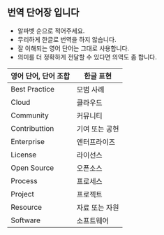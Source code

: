 ## 번역 단어장 입니다

* 알파벳 순으로 적어주세요.
* 무리하게 한글로 번역을 하지 않습니다.
* 잘 이해되는 영어 단어는 그대로 사용합니다.
* 의미를 더 정확하게 전달할 수 있다면 의역도 좀 합니다.

| 영어 단어, 단어 조합  | 한글 표현 |
|--|--|
| Best Practice | 모범 사례 |
| Cloud | 클라우드 |
| Community | 커뮤니티 |
| Contributtion | 기여 또는 공헌 |
| Enterprise  | 엔터프라이즈 |
| License | 라이선스 |
| Open Source | 오픈소스 |
| Process | 프로세스 |
| Project | 프로젝트 |
| Resource | 자료 또는 자원 |
| Software    | 소프트웨어 |
